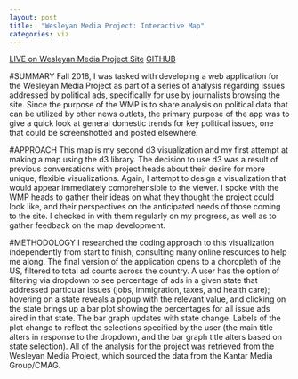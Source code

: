 ```yaml
---
layout: post
title:  "Wesleyan Media Project: Interactive Map"
categories: viz
---
```

[LIVE on Wesleyan Media Project Site](http://mediaproject.wesleyan.edu/releases/issues-110518/)
[GITHUB](https://github.com/ekmaus19/wmp_issues-map)

#SUMMARY
Fall 2018, I was tasked with developing a web application for the Wesleyan Media Project as part of a series of analysis regarding issues addressed by political ads, specifically for use by journalists browsing the site. Since the purpose of the WMP is to share analysis on political data that can be utilized by other news outlets, the primary purpose of the app was to give a quick look at general domestic trends for key political issues, one that could be screenshotted and posted elsewhere.

#APPROACH
This map is my second d3 visualization and my first attempt at making a map using the d3 library. The decision to use d3 was a result of previous conversations with project heads about their desire for more unique, flexible visualizations. Again, I attempt to design a visualization that would appear immediately comprehensible to the viewer. I spoke with the WMP heads to gather their ideas on what they thought the project could look like, and their perspectives on the anticipated needs of those coming to the site. I checked in with them regularly on my progress, as well as to gather feedback on the map development.

#METHODOLOGY
I researched the coding approach to this visualization independently from start to finish, consulting many online resources to help me along. The final version of the application opens to a choropleth of the US, filtered to total ad counts across the country. A user has the option of filtering via dropdown to see percentage of ads in a given state that addressed particular issues (jobs, immigration, taxes, and health care); hovering on a state reveals a popup with the relevant value, and clicking on the state brings up a bar plot showing the percentages for all issue ads aired in that state. The bar graph updates with state change. Labels of the plot change to reflect the selections specified by the user (the main title alters in response to the dropdown, and the bar graph title alters based on state selection). All of the analysis for the project  was retrieved from the Wesleyan Media Project, which sourced the data from the Kantar Media Group/CMAG.
